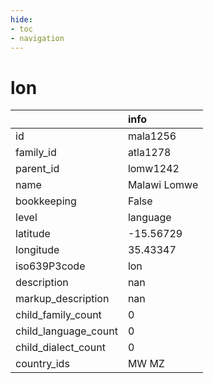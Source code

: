 ```yaml
---
hide:
- toc
- navigation
---
```

# lon
|                      | info         |
|:---------------------|:-------------|
| id                   | mala1256     |
| family_id            | atla1278     |
| parent_id            | lomw1242     |
| name                 | Malawi Lomwe |
| bookkeeping          | False        |
| level                | language     |
| latitude             | -15.56729    |
| longitude            | 35.43347     |
| iso639P3code         | lon          |
| description          | nan          |
| markup_description   | nan          |
| child_family_count   | 0            |
| child_language_count | 0            |
| child_dialect_count  | 0            |
| country_ids          | MW MZ        |